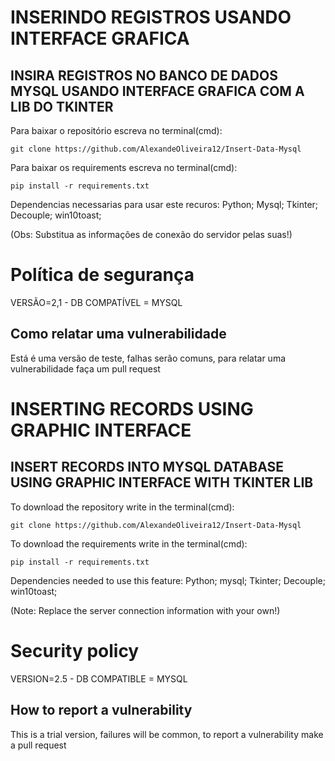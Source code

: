 # INSERINDO REGISTROS USANDO INTERFACE GRAFICA

## INSIRA REGISTROS NO BANCO DE DADOS MYSQL USANDO INTERFACE GRAFICA COM A LIB DO TKINTER

Para baixar o repositório escreva no terminal(cmd):
````
git clone https://github.com/AlexandeOliveira12/Insert-Data-Mysql
````
Para baixar os requirements escreva no terminal(cmd):
````
pip install -r requirements.txt
````
Dependencias necessarias para usar este recuros:
Python;
Mysql;
Tkinter;
Decouple;
win10toast;

(Obs: Substitua as informações de conexão do servidor pelas suas!)

# Política de segurança

VERSÃO=2,1 - 
DB COMPATÍVEL = MYSQL

## Como relatar uma vulnerabilidade

Está é uma versão de teste, 
falhas serão comuns, para relatar uma vulnerabilidade faça um pull request

##

# INSERTING RECORDS USING GRAPHIC INTERFACE

## INSERT RECORDS INTO MYSQL DATABASE USING GRAPHIC INTERFACE WITH TKINTER LIB

To download the repository write in the terminal(cmd):
````
git clone https://github.com/AlexandeOliveira12/Insert-Data-Mysql
````
To download the requirements write in the terminal(cmd):
````
pip install -r requirements.txt
````
Dependencies needed to use this feature:
Python;
mysql;
Tkinter;
Decouple;
win10toast;


(Note: Replace the server connection information with your own!)

# Security policy

VERSION=2.5 - 
DB COMPATIBLE = MYSQL

## How to report a vulnerability

This is a trial version,
failures will be common, to report a vulnerability make a pull request




